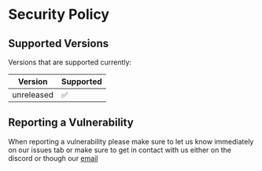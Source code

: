 # Security Policy

## Supported Versions

Versions that are supported currently:

| Version    | Supported          |
| ---------- | ------------------ |
| unreleased | :white_check_mark: |

## Reporting a Vulnerability

When reporting a vulnerability please make sure to let us know immediately on our issues tab or make sure to get in contact with us either on the discord or though our [email](mailto:security@waldo.vision)
